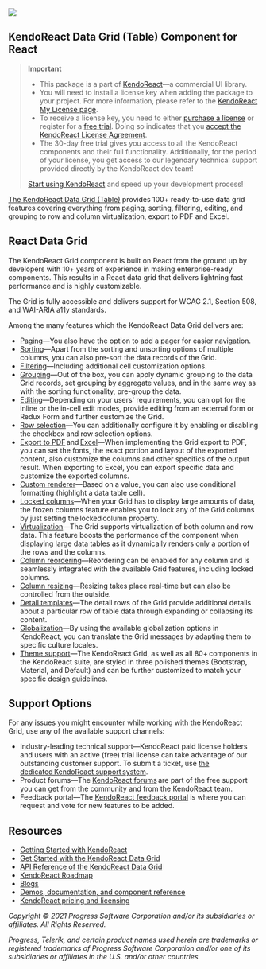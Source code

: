 <a href="https://www.telerik.com/kendo-react-ui/?utm_medium=referral&utm_source=npm&utm_campaign=kendo-ui-react-trial-npm-grid&utm_content=banner" target="_blank">
<img src="https://www.telerik.com/kendo-react-ui/npm-banner.svg">
</a>

## KendoReact Data Grid (Table) Component for React

> **Important**
> * This package is а part of [KendoReact](https://www.telerik.com/kendo-react-ui/?utm_medium=referral&utm_source=npm&utm_campaign=kendo-ui-react-trial-npm-grid)&mdash;a commercial UI library.
> * You will need to install a license key when adding the package to your project. For more information, please refer to the [KendoReact My License page](https://www.telerik.com/kendo-react-ui/my-license/?utm_medium=referral&utm_source=npm&utm_campaign=kendo-ui-react-trial-npm-grid).
> * To receive a license key, you need to either [purchase a license](https://www.telerik.com/kendo-react-ui/pricing/?utm_medium=referral&utm_source=npm&utm_campaign=kendo-ui-react-trial-npm-grid) or register for a [free trial](https://www.telerik.com/download-login-v2-kendo-react-ui?utm_medium=referral&utm_source=npm&utm_campaign=kendo-ui-react-trial-npm-grid). Doing so indicates that you [accept the KendoReact License Agreement](https://www.telerik.com/purchase/license-agreement/progress-kendoreact?utm_medium=referral&utm_source=npm&utm_campaign=kendo-ui-react-trial-npm-grid).
> * The 30-day free trial gives you access to all the KendoReact components and their full functionality. Additionally, for the period of your license, you get access to our legendary technical support provided directly by the KendoReact dev team!
>
> [Start using KendoReact](https://www.telerik.com/download-login-v2-kendo-react-ui?utm_medium=referral&utm_source=npm&utm_campaign=kendo-ui-react-trial-npm-grid) and speed up your development process!

[The KendoReact Data Grid (Table)](https://www.telerik.com/kendo-react-ui/components/grid/) provides 100+ ready-to-use data grid features covering everything from paging, sorting, filtering, editing, and grouping to row and column virtualization, export to PDF and Excel.

## React Data Grid

The KendoReact Grid component is built on React from the ground up by developers with 10+ years of experience in making enterprise-ready components. This results in a React data grid that delivers lightning fast performance and is highly customizable.

The Grid is fully accessible and delivers support for WCAG 2.1, Section 508, and WAI-ARIA a11y standards.

Among the many features which the KendoReact Data Grid delivers are:

* [Paging](https://www.telerik.com/kendo-react-ui/components/grid/paging/?utm_medium=referral&utm_source=npm&utm_campaign=kendo-ui-react-trial-npm-grid)&mdash;You also have the option to add a pager for easier navigation.
* [Sorting](https://www.telerik.com/kendo-react-ui/components/grid/sorting/?utm_medium=referral&utm_source=npm&utm_campaign=kendo-ui-react-trial-npm-grid)&mdash;Apart from the sorting and unsorting options of multiple columns, you can also pre-sort the data records of the Grid.
* [Filtering](https://www.telerik.com/kendo-react-ui/components/grid/filtering/?utm_medium=referral&utm_source=npm&utm_campaign=kendo-ui-react-trial-npm-grid)&mdash;Including additional cell customization options.
* [Grouping](https://www.telerik.com/kendo-react-ui/components/grid/grouping/?utm_medium=referral&utm_source=npm&utm_campaign=kendo-ui-react-trial-npm-native)&mdash;Out of the box, you can apply dynamic grouping to the data Grid records, set grouping by aggregate values, and in the same way as with the sorting functionality, pre-group the data.
* [Editing](https://www.telerik.com/kendo-react-ui/components/grid/editing/?utm_medium=referral&utm_source=npm&utm_campaign=kendo-ui-react-trial-npm-grid)&mdash;Depending on your users' requirements, you can opt for the inline or the in-cell edit modes, provide editing from an external form or Redux Form and further customize the Grid.
* [Row selection](https://www.telerik.com/kendo-react-ui/components/grid/selection/?utm_medium=referral&utm_source=npm&utm_campaign=kendo-ui-react-trial-npm-grid)&mdash;You can additionally configure it by enabling or disabling the checkbox and row selection options.
* [Export to PDF](https://www.telerik.com/kendo-react-ui/components/grid/pdf-export/?utm_medium=referral&utm_source=npm&utm_campaign=kendo-ui-react-trial-npm-grid) and [Excel](https://www.telerik.com/kendo-react-ui/components/grid/excel-export/?utm_medium=referral&utm_source=npm&utm_campaign=kendo-ui-react-trial-npm-grid)&mdash;When implementing the Grid export to PDF, you can set the fonts, the exact portion and layout of the exported content, also customize the columns and other specifics of the output result. When exporting to Excel, you can export specific data and customize the exported columns.
* [Custom renderer](https://www.telerik.com/kendo-react-ui/components/grid/styling/?utm_medium=referral&utm_source=npm&utm_campaign=kendo-ui-react-trial-npm-grid)&mdash;Based on a value, you can also use conditional formatting (highlight a data table cell).
* [Locked columns](https://www.telerik.com/kendo-react-ui/components/grid/columns/locked/?utm_medium=referral&utm_source=npm&utm_campaign=kendo-ui-react-trial-npm-grid)&mdash;When your Grid has to display large amounts of data, the frozen columns feature enables you to lock any of the Grid columns by just setting the locked column property.
* [Virtualization](https://www.telerik.com/kendo-react-ui/components/grid/scroll-modes/virtual/?utm_medium=referral&utm_source=npm&utm_campaign=kendo-ui-react-trial-npm-grid)&mdash;The Grid supports virtualization of both column and row data. This feature boosts the performance of the component when displaying large data tables as it dynamically renders only a portion of the rows and the columns.
* [Column reordering](https://www.telerik.com/kendo-react-ui/components/grid/columns/reordering/?utm_medium=referral&utm_source=npm&utm_campaign=kendo-ui-react-trial-npm-grid)&mdash;Reordering can be enabled for any column and is seamlessly integrated with the available Grid features, including locked columns.
* [Column resizing](https://www.telerik.com/kendo-react-ui/components/grid/columns/resizing/?utm_medium=referral&utm_source=npm&utm_campaign=kendo-ui-react-trial-npm-grid)&mdash;Resizing takes place real-time but can also be controlled from the outside.
* [Detail templates](https://www.telerik.com/kendo-react-ui/components/grid/advanced-features/detail/?utm_medium=referral&utm_source=npm&utm_campaign=kendo-ui-react-trial-npm-grid)&mdash;The detail rows of the Grid provide additional details about a particular row of table data through expanding or collapsing its content.
* [Globalization](https://www.telerik.com/kendo-react-ui/components/grid/globalization/?utm_medium=referral&utm_source=npm&utm_campaign=kendo-ui-react-trial-npm-grid)&mdash;By using the available globalization options in KendoReact, you can translate the Grid messages by adapting them to specific culture locales.
* [Theme support](https://www.telerik.com/kendo-react-ui/components/styling/?utm_medium=referral&utm_source=npm&utm_campaign=kendo-ui-react-trial-npm-grid)&mdash;The KendoReact Grid, as well as all 80+ components in the KendoReact suite, are styled in three polished themes (Bootstrap, Material, and Default) and can be further customized to match your specific design guidelines.

## Support Options

For any issues you might encounter while working with the KendoReact Grid, use any of the available support channels:

* Industry-leading technical support&mdash;KendoReact paid license holders and users with an active (free) trial license can take advantage of our outstanding customer support. To submit a ticket, use [the dedicated KendoReact support system](https://www.telerik.com/account/support-tickets?utm_medium=referral&utm_source=npm&utm_campaign=kendo-ui-react-trial-npm-grid).
* Product forums&mdash;The [KendoReact forums](https://www.telerik.com/forums/kendo-ui-react?utm_medium=referral&utm_source=npm&utm_campaign=kendo-ui-react-trial-npm-grid) are part of the free support you can get from the community and from the KendoReact team.
* Feedback portal&mdash;The [KendoReact feedback portal](https://feedback.telerik.com/kendo-react-ui?utm_medium=referral&utm_source=npm&utm_campaign=kendo-ui-react-trial-npm-grid) is where you can request and vote for new features to be added.

## Resources

* [Getting Started with KendoReact](https://www.telerik.com/kendo-react-ui/getting-started/?utm_medium=referral&utm_source=npm&utm_campaign=kendo-ui-react-trial-npm-grid)
* [Get Started with the KendoReact Data Grid](https://www.telerik.com/kendo-react-ui/components/grid/get-started/?utm_medium=referral&utm_source=npm&utm_campaign=kendo-ui-react-trial-npm-grid)
* [API Reference of the KendoReact Data Grid](https://www.telerik.com/kendo-react-ui/components/grid/api/GridProps/?utm_medium=referral&utm_source=npm&utm_campaign=kendo-ui-react-trial-npm-grid)
* [KendoReact Roadmap](https://www.telerik.com/kendo-react-ui/roadmap/?utm_medium=referral&utm_source=npm&utm_campaign=kendo-ui-react-trial-npm-grid)
* [Blogs](https://www.telerik.com/blogs/tag/kendoreact?utm_medium=referral&utm_source=npm&utm_campaign=kendo-ui-react-trial-npm-grid)
* [Demos, documentation, and component reference](https://www.telerik.com/kendo-react-ui/components/?utm_medium=referral&utm_source=npm&utm_campaign=kendo-ui-react-trial-npm-grid)
* [KendoReact pricing and licensing](https://www.telerik.com/kendo-react-ui/pricing/?utm_medium=referral&utm_source=npm&utm_campaign=kendo-ui-react-trial-npm-grid)

*Copyright © 2021 Progress Software Corporation and/or its subsidiaries or affiliates. All Rights Reserved.*

*Progress, Telerik, and certain product names used herein are trademarks or registered trademarks of Progress Software Corporation and/or one of its subsidiaries or affiliates in the U.S. and/or other countries.*
